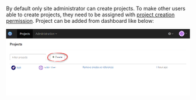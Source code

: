 By default only site administrator can create projects. To make other users able to create projects, they need to be assigned with [project creation permission](Security-Management#permission-to-create-project). Project can be added from dashboard like below:

![create-project.png](images/create-project.png)
